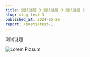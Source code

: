 ```yaml
---
title: 测试谜题 3 测试谜题 3 测试谜题 3
slug: slug-test-3
published_at: 2024-05-20
report: /posts/test-1
---
```


测试谜题

![Lorem Picsum](https://picsum.photos/id/237/200/300)
